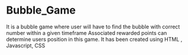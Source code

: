 # Bubble_Game
 It is a bubble game where user will have to find the bubble with correct number within a given timeframe Associated rewarded points can determine users position in this game. It has been created using HTML , Javascript, CSS
